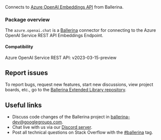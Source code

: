 Connects to [Azure OpenAI Embeddings API](https://learn.microsoft.com/en-us/azure/cognitive-services/openai/reference/) from Ballerina.

### Package overview

The `azure.openai.chat` is a [Ballerina](https://ballerina.io/) connector for connecting to the Azure OpenAI Service REST API Embeddings Endpoint.

#### Compatibility
Azure OpenAI Service REST API: v2023-03-15-preview

## Report issues
To report bugs, request new features, start new discussions, view project boards, etc., go to the [Ballerina Extended Library repository](https://github.com/ballerina-platform/ballerina-extended-library).

## Useful links
- Discuss code changes of the Ballerina project in [ballerina-dev@googlegroups.com](mailto:ballerina-dev@googlegroups.com).
- Chat live with us via our [Discord server](https://discord.gg/ballerinalang).
- Post all technical questions on Stack Overflow with the [#ballerina](https://stackoverflow.com/questions/tagged/ballerina) tag.

